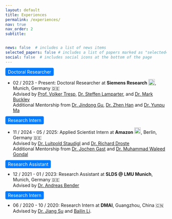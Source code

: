 ```yaml
---
layout: default
title: Experiences
permalink: /experiences/
nav: true
nav_order: 2
subtitle: 


news: false  # includes a list of news items
selected_papers: false # includes a list of papers marked as "selected={true}"
social: false  # includes social icons at the bottom of the page
---
```


<div class="col-sm-2 abbr"  style="margin-left: 0; margin-bottom: 4pt;"> 
<abbr class="badge" style="background-color: #007bff; color: white; padding: 4px 8px; border-radius: 4px;">
  Doctoral Researcher
</abbr>
</div>

- 02 / 2023 - Present: Doctoral Researcher at **Siemens Research** <img src="https://radicasoftware.com/images/logo.030be4fd9d.png" alt="siemens" width="20" style="vertical-align: text-bottom;"/>, Munich, Germany 🇩🇪 <br>
  Advised by [Prof. Volker Tresp](https://www.ifi.lmu.de/dbs/en/persons/contact-page/volker-tresp-e9a4da46.html), [Dr. Steffen Lamparter](https://www.linkedin.com/in/steffen-lamparter-b11aa8146/), and [Dr. Mark Buckley](https://www.linkedin.com/in/markbbuckley) <br>
  Additional Mentorship from [Dr. Jindong Gu](https://jindonggu.github.io/), [Dr. Zhen Han](https://sites.google.com/view/zhenhan/home?authuser=0) and [Dr. Yunpu Ma](https://yunpuma.github.io/)


<div class="col-sm-2 abbr"  style="margin-left: 0; margin-bottom: 4pt;"> 
<abbr class="badge" style="background-color: #007bff; color: white; padding: 4px 8px; border-radius: 4px;">
  Research Intern
</abbr>
</div>

- 11 / 2024 - 05 / 2025: Applied Scientist Intern at **Amazon**  <img src="https://upload.wikimedia.org/wikipedia/commons/4/4a/Amazon_icon.svg" alt="Amazon" width="20"/>, Berlin, Germany 🇩🇪<br>
  Advised by [Dr. Luitpold Staudigl](https://www.linkedin.com/in/luitpold-staudigl-3656a232) and [Dr. Richard Droste](https://www.linkedin.com/in/richarddroste) <br>
  Additional Mentorship from [Dr. Jochen Gast](https://www.linkedin.com/in/jochen-gast-114a17124/) and [Dr. Muhammad Waleed Gondal](https://www.linkedin.com/in/muhammad-waleed-gondal-47974359/)


<div class="col-sm-2 abbr"  style="margin-left: 0; margin-bottom: 4pt;"> 
<abbr class="badge" style="background-color: #007bff; color: white; padding: 4px 8px; border-radius: 4px;">
  Research Assistant
</abbr>
</div>

- 12 / 2021 - 01 / 2023: Research Assistant at **SLDS @ LMU Munich**, Munich, Germany 🇩🇪 <br>
  Advised by [Dr. Andreas Bender](https://scholar.google.de/citations?hl=de&user=pYXcdVQAAAAJ&view_op=list_works&sortby=pubdate)

<div class="col-sm-2 abbr"  style="margin-left: 0; margin-bottom: 4pt;"> 
<abbr class="badge" style="background-color: #007bff; color: white; padding: 4px 8px; border-radius: 4px;">
  Research Intern
</abbr>
</div>

- 06 / 2020 - 10 / 2020: Research Intern at **DMAI**, Guangzhou, China 🇨🇳 <br>
  Advised by [Dr. Jiang Su](https://www.linkedin.com/in/jiang-su-23260283/?originalSubdomain=uk) and [Bailin Li](https://scholar.google.com/citations?user=Sq8j0SEAAAAJ&hl=zh-TW). 
